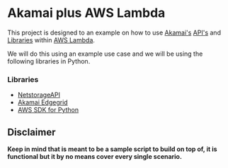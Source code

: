 # Akamai plus AWS Lambda

This project is designed to an example on how to use [Akamai's](https://www.akamai.com/) [API's](https://developer.akamai.com/api) and [Libraries](https://github.com/akamai) within [AWS Lambda](https://aws.amazon.com/lambda/). 

We will do this using an example use case and we will be using the following libraries in Python.

### Libraries
* [NetstorageAPI](https://github.com/akamai/NetStorageKit-Python)
* [Akamai Edgegrid](AkamaiOPEN-edgegrid-python)
* [AWS SDK for Python](https://github.com/boto/boto3)



## Disclaimer
**Keep in mind that is meant to be a sample script to build on top of, it is functional but it by no means cover every single scenario.**
